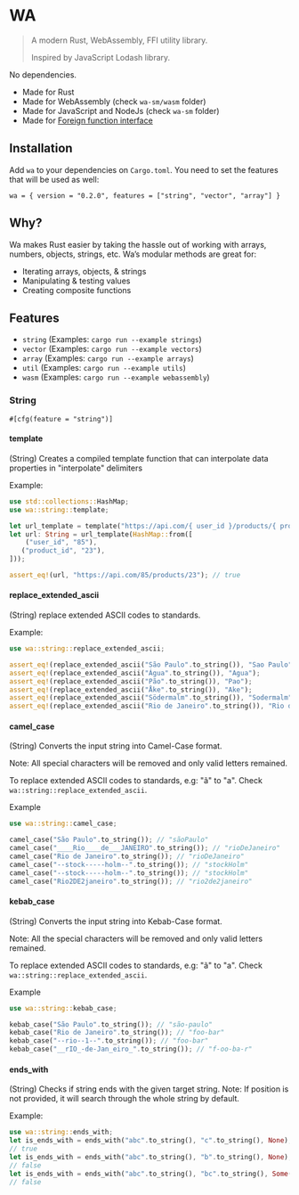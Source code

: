 # WA

> A modern Rust, WebAssembly, FFI utility library.
>
> Inspired by JavaScript Lodash library.
>

No dependencies. 

- Made for Rust
- Made for WebAssembly (check `wa-sm/wasm` folder)
- Made for JavaScript and NodeJs (check `wa-sm` folder)
- Made for [Foreign function interface](https://en.wikipedia.org/wiki/Foreign_function_interface)

## Installation

Add `wa` to your dependencies on `Cargo.toml`. You need to set the features that will be used as well:

```shell
wa = { version = "0.2.0", features = ["string", "vector", "array"] }
```

## Why?

Wa makes Rust easier by taking the hassle out of working with arrays, numbers, objects, strings, etc. Wa’s modular methods are great for:

- Iterating arrays, objects, & strings
- Manipulating & testing values
- Creating composite functions

## Features

- `string` (Examples: `cargo run --example strings`)
- `vector` (Examples: `cargo run --example vectors`)
- `array` (Examples: `cargo run --example arrays`)
- `util` (Examples: `cargo run --example utils`)
- `wasm` (Examples: `cargo run --example webassembly`)

### String

`#[cfg(feature = "string")]`

#### template

(String) Creates a compiled template function that can interpolate data properties in "interpolate" delimiters

Example:

```rust
use std::collections::HashMap;
use wa::string::template;

let url_template = template("https://api.com/{ user_id }/products/{ product_id }".to_string());
let url: String = url_template(HashMap::from([
    ("user_id", "85"),
   ("product_id", "23"),
]));

assert_eq!(url, "https://api.com/85/products/23"); // true
```

#### replace_extended_ascii

(String) replace extended ASCII codes to standards.

Example:

```rust
use wa::string::replace_extended_ascii;

assert_eq!(replace_extended_ascii("São Paulo".to_string()), "Sao Paulo");
assert_eq!(replace_extended_ascii("Água".to_string()), "Agua");
assert_eq!(replace_extended_ascii("Pão".to_string()), "Pao");
assert_eq!(replace_extended_ascii("Åke".to_string()), "Ake");
assert_eq!(replace_extended_ascii("Södermalm".to_string()), "Sodermalm");
assert_eq!(replace_extended_ascii("Rio de Janeiro".to_string()), "Rio de Janeiro");
```

#### camel_case

(String) Converts the input string into Camel-Case format.

Note: All special characters will be removed and only valid letters remained.

To replace extended ASCII codes to standards, e.g: "ã" to "a". Check `wa::string::replace_extended_ascii`.

Example

```rust
use wa::string::camel_case;

camel_case("São Paulo".to_string()); // "sãoPaulo"
camel_case("____Rio____de___JANEIRO".to_string()); // "rioDeJaneiro"
camel_case("Rio de Janeiro".to_string()); // "rioDeJaneiro"
camel_case("--stock-----holm--".to_string()); // "stockHolm"
camel_case("--stock-----holm--".to_string()); // "stockHolm"
camel_case("Rio2DE2janeiro".to_string()); // "rio2de2janeiro"
```

#### kebab_case

(String) Converts the input string into Kebab-Case format.

Note: All the special characters will be removed and only valid letters remained.

To replace extended ASCII codes to standards, e.g: "ã" to "a". Check `wa::string::replace_extended_ascii`.

Example

```rust
use wa::string::kebab_case;

kebab_case("São Paulo".to_string()); // "são-paulo"
kebab_case("Rio de Janeiro".to_string()); // "foo-bar"
kebab_case("--rio--1--".to_string()); // "foo-bar"
kebab_case("__rIO_-de-Jan_eiro_".to_string()); // "f-oo-ba-r"
```

#### ends_with

(String) Checks if string ends with the given target string.
Note: If position is not provided, it will search through the whole string by default.

Example:

```rust
use wa::string::ends_with;
let is_ends_with = ends_with("abc".to_string(), "c".to_string(), None);
// true
let is_ends_with = ends_with("abc".to_string(), "b".to_string(), None);
// false
let is_ends_with = ends_with("abc".to_string(), "bc".to_string(), Some(2));
// false
```